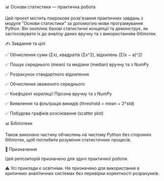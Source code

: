 📊 Основи статистики — практична робота

Цей проєкт містить покрокове розв'язання практичних завдань з модуля "Основи статистики" за допомогою мови програмування Python. Він охоплює базові статистичні концепції та демонструє, як застосовувати їх до аналізу даних вручну та з використанням бібліотек.


✍️ Завдання та цілі

✅ Обчислення суми (Σx), квадратів (Σx^2), відхилень (Σ(x − a)^2)

✅ Пошук середнього (mean) та медіани (median) вручну та з NumPy

✅ Розрахунок стандартного відхилення

✅ Обчислення зваженого середнього

✅ Коефіцієнт кореляції Пірсона вручну та з NumPy

✅ Виявлення та фільтрація викидів (threshold = mean + 2*std)

✅ Побудова графіків розсіювання (scatter plot)


📊 Бібліотеки



Також виконано частину обчислень на чистому Python без сторонніх бібліотек, щоб поглибити розуміння статистичних процесів.


📖 Призначення

Цей репозиторій призначено для здачі практичної роботи.


⚠️ Усі приклади є освітніми. Не призначено для використання в критичних аналітичних системах без перевірки коректності розрахунків.
